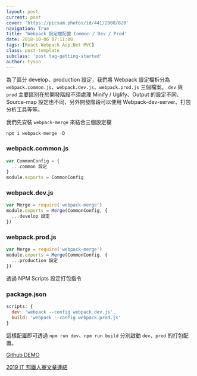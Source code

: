 ```yaml
---
layout: post
current: post
cover: 'https://picsum.photos/id/441/2000/820'
navigation: True
title: 'Webpack 設定檔配置 Common / Dev / Prod'
date: 2018-10-06 07:11:00
tags: [React Webpack Asp.Net MVC]
class: post-template
subclass: 'post tag-getting-started'
author: tyson
---
```


為了區分 develop、production 設定，我們將 Webpack 設定檔拆分為 `webpack.common.js`、`webpack.dev.js`、`webpack.prod.js` 三個檔案。
`dev` 與 `prod` 主要區別在於開發階段不須處理 Minify / Uglify、Output 的設定不同、Source-map 設定也不同，另外開發階段可以使用 Webpack-dev-server、打包分析工具等等。

我們先安裝 `webpack-merge` 來結合三個設定檔

```javascript
npm i webpack-merge -D
```

### webpack.common.js

```javascript
var CommonConfig = {
  ...common 設定
}
module.exports = CommonConfig
```

### webpack.dev.js

```javascript
var Merge = require('webpack-merge')
module.exports = Merge(CommonConfig, {
  ...develop 設定
})
```

### webpack.prod.js

```javascript
var Merge = require('webpack-merge')
module.exports = Merge(CommonConfig, {
  ...production 設定
})
```

透過 NPM Scripts 設定打包指令

### package.json

```javascript
scripts: {
  dev: 'webpack --config webpack.dev.js',
  build: 'webpack --config webpack.prod.js'
}
```

這樣配置即可透過 `npm run dev`、`npm run build` 分別啟動 `dev`、`prod` 的打包配置。

[Github DEMO](https://github.com/tyson711/Webpack-with-ASP.NET-MVC)

[2019 IT 邦鐵人賽文章連結](https://ithelp.ithome.com.tw/articles/10199438)
